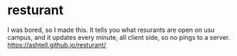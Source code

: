 # resturant
I was bored, so I made this. It tells you what resurants are open on usu campus, and it updates every minute, all client side, so no pings to a server.
https://ashtell.github.io/resturant/
